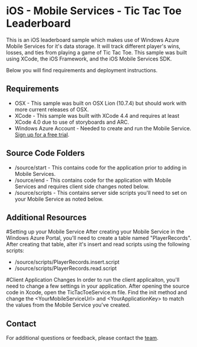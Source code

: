 # iOS - Mobile Services - Tic Tac Toe Leaderboard
This is an iOS leaderboard sample which makes use of Windows Azure Mobile Services for it's data storage.  It will track different player's wins, losses, and ties from playing a game of Tic Tac Toe.  This sample was built using XCode, the iOS Framework, and the iOS Mobile Services SDK.

Below you will find requirements and deployment instructions.

## Requirements
* OSX - This sample was built on OSX Lion (10.7.4) but should work with more current releases of OSX.
* XCode - This sample was built with XCode 4.4 and requires at least XCode 4.0 due to use of storyboards and ARC.
* Windows Azure Account - Needed to create and run the Mobile Service.  [Sign up for a free trial](https://www.windowsazure.com/en-us/pricing/free-trial/).

## Source Code Folders
* /source/start - This contains code for the application prior to adding in Mobile Services.
* /source/end - This contains code for the application with Mobile Services and requires client side changes noted below.
* /source/scripts - This contains server side scripts you'll need to set on your Mobile Service as noted below.

## Additional Resources


#Setting up your Mobile Service
After creating your Mobile Service in the Windows Azure Portal, you'll need to create a table named "PlayerRecords".  After creating that table, alter it's insert and read scripts using the following scripts:
* /source/scripts/PlayerRecords.insert.script
* /source/scripts/PlayerRecords.read.script

#Client Application Changes
In order to run the client applicaiton, you'll need to change a few settings in your application.  After opening the source code in Xcode, open the TicTacToeService.m file.  Find the init method and change the \<YourMobileServiceUrl> and \<YourApplicationKey> to match the values from the Mobile Service you've created.

## Contact

For additional questions or feedback, please contact the [team](mailto:chrisner@microsoft.com).
